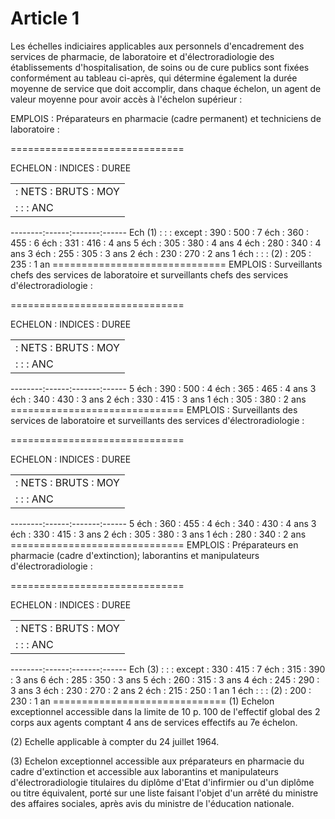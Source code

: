# Article 1

Les échelles indiciaires applicables aux personnels d'encadrement des services de pharmacie, de laboratoire et d'électroradiologie des établissements d'hospitalisation, de soins ou de cure publics sont fixées conformément au tableau ci-après, qui détermine également la durée moyenne de service que doit accomplir, dans chaque échelon, un agent de valeur moyenne pour avoir accès à l'échelon supérieur :

EMPLOIS : Préparateurs en pharmacie (cadre permanent) et techniciens de laboratoire :

==============================

ECHELON :   INDICES    : DUREE

<table>
<tr>
<td>         : NETS : BRUTS : MOY</td>
</tr>
<tr>
<td>         :      :       : ANC</td>
</tr>
</table>

--------:------:-------:------ Ech (1) :      :       : except  : 390  :  500  : 7 éch   : 360  :  455  : 6 éch   : 331  :  416  : 4 ans 5 éch   : 305  :  380  : 4 ans 4 éch   : 280  :  340  : 4 ans 3 éch   : 255  :  305  : 3 ans 2 éch   : 230  :  270  : 2 ans 1 éch   :      :       :   (2)   : 205  :  235  : 1 an ==============================   EMPLOIS : Surveillants chefs des services de laboratoire et surveillants chefs des services d'électroradiologie :

==============================

ECHELON :   INDICES    : DUREE

<table>
<tr>
<td>         : NETS : BRUTS : MOY</td>
</tr>
<tr>
<td>         :      :       : ANC</td>
</tr>
</table>

--------:------:-------:------ 5 éch   : 390  :  500  : 4 éch   : 365  :  465  : 4 ans 3 éch   : 340  :  430  : 3 ans 2 éch   : 330  :  415  : 3 ans 1 éch   : 305  :  380  : 2 ans ==============================   EMPLOIS : Surveillants des services de laboratoire et surveillants des services d'électroradiologie :

==============================

ECHELON :   INDICES    : DUREE

<table>
<tr>
<td>         : NETS : BRUTS : MOY</td>
</tr>
<tr>
<td>         :      :       : ANC</td>
</tr>
</table>

--------:------:-------:------ 5 éch   : 360  :  455  : 4 éch   : 340  :  430  : 4 ans 3 éch   : 330  :  415  : 3 ans 2 éch   : 305  :  380  : 3 ans 1 éch   : 280  :  340  : 2 ans ==============================   EMPLOIS : Préparateurs en pharmacie (cadre d'extinction); laborantins et manipulateurs d'électroradiologie :

==============================

ECHELON :   INDICES    : DUREE

<table>
<tr>
<td>         : NETS : BRUTS : MOY</td>
</tr>
<tr>
<td>         :      :       : ANC</td>
</tr>
</table>

--------:------:-------:------ Ech (3) :      :       : except  : 330  :  415  : 7 éch   : 315  :  390  : 3 ans 6 éch   : 285  :  350  : 3 ans 5 éch   : 260  :  315  : 3 ans 4 éch   : 245  :  290  : 3 ans 3 éch   : 230  :  270  : 2 ans 2 éch   : 215  :  250  : 1 an 1 éch   :      :       : (2)     : 200  :  230  : 1 an ==============================   (1) Echelon exceptionnel accessible dans la limite de 10 p. 100 de l'effectif global des 2 corps aux agents comptant 4 ans de services effectifs au 7e échelon.

(2) Echelle applicable à compter du 24 juillet 1964.

(3) Echelon exceptionnel accessible aux préparateurs en pharmacie du cadre d'extinction et accessible aux laborantins et manipulateurs d'électroradiologie titulaires du diplôme d'Etat d'infirmier ou d'un diplôme ou titre équivalent, porté sur une liste faisant l'objet d'un arrêté du ministre des affaires sociales, après avis du ministre de l'éducation nationale.
